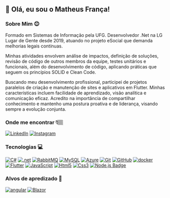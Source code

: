 ## 👋 Olá, eu sou o Matheus França!

### Sobre Mim :blush:
Formado em Sistemas de Informação pela UFG. Desenvolvedor .Net na LG Lugar de Gente desde 2019, atuando no projeto eSocial que demanda melhorias legais contínuas. 

Minhas atividades envolvem análise de impactos, definição de soluções, revisão de código de outros membros da equipe, testes unitários e funcionais, além do desenvolvimento de código, aplicando práticas que seguem os princípios SOLID e Clean Code. 

Buscando meu desenvolvimento profissional, participei de projetos paralelos de criação e manutenção de sites e aplicativos em Flutter. Minhas características incluem facilidade de aprendizado, visão analítica e comunicação eficaz. Acredito na importância de compartilhar conhecimento e mantenho uma postura proativa e de liderança, visando sempre a evolução conjunta.

### Onde me encontrar 👇🏼
[ ![LinkedIn](https://img.shields.io/badge/LinkedIn-blue?style=flat-square&logo=Linkedin&logoColor=white)](https://www.linkedin.com/in/matheus-franca-pinheiro/) 
[![Instagram](https://img.shields.io/badge/Instagram-8A2BE2?logo=instagram&color=8A2BE2)](https://www.instagram.com/math_france/)


### Tecnologias :computer:
[![C#](https://img.shields.io/badge/C%23-239120?style=flat&logo=c-sharp&logoColor=white)](https://learn.microsoft.com/pt-br/dotnet/csharp/) 
[![.net](https://img.shields.io/badge/.NET-5C2D91?style=flat&logo=.net&logoColor=white)](https://learn.microsoft.com/pt-br/dotnet/)
[![RabbitMQ](https://img.shields.io/badge/RabbitMQ-%23FF6600?style=flat&logo=rabbitmq&color=%23FFFFFF)](https://www.rabbitmq.com/)
[![MySQL](https://img.shields.io/badge/MySQL-4479A1?style=flat&logo=mysql&logoColor=white)](https://dev.mysql.com/doc/)
[![Azure](https://img.shields.io/badge/Microsoft_Azure-0089D6?style=flat&logo=microsoft-azure&logoColor=whit)](https://azure.microsoft.com/pt-br/)
[![Git](https://img.shields.io/badge/Git-F05032?style=flat&logo=git&logoColor=white)](https://git-scm.com/)
[![GitHub](https://img.shields.io/badge/GitHub-181717?style=flat&logo=github&logoColor=white)](https://github.com/)
[![docker](https://img.shields.io/badge/Docker-2CA5E0?style=flat&logo=docker&logoColor=white)]()
[![Flutter](https://img.shields.io/badge/Flutter-02569B?style=flat&logo=flutter&logoColor=white)](https://docs.flutter.dev/)
[![JavaScript](https://img.shields.io/badge/JavaScript-F7DF1E?style=flat&logo=javascript&logoColor=black)](https://developer.mozilla.org/en-US/docs/Web/JavaScript)
[![Html5](https://img.shields.io/badge/Html5-E34F26?style=flat&logo=html5&logoColor=white)](https://developer.mozilla.org/en-US/docs/Web/HTML)
[![Css3](https://img.shields.io/badge/Css3-1572B6?style=flat&logo=css3&logoColor=white)](https://developer.mozilla.org/en-US/docs/Web/CSS)
[![Node.js Badge](https://img.shields.io/badge/Node.js-339933?style=flat&logo=node.js&logoColor=white)](https://nodejs.org/en)

### Alvos de apredizado :dart:
[![angular](https://img.shields.io/badge/Angular-DD0031?style=flat&logo=angular&logoColor=white)](https://angular.io/)
[![Blazor](https://img.shields.io/badge/Blazor-%23FFFFFF?logo=blazor&logoColor=%23512BD4&color=%23FFFFFF)](https://dotnet.microsoft.com/pt-br/apps/aspnet/web-apps/blazor)




